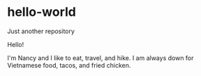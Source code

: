 # hello-world
Just another repository

Hello! 

I'm Nancy and I like to eat, travel, and hike. 
I am always down for Vietnamese food, tacos, and fried chicken.
